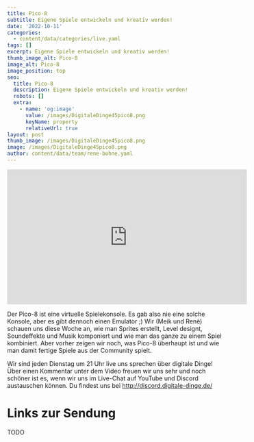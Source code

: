 ```yaml
---
title: Pico-8
subtitle: Eigene Spiele entwickeln und kreativ werden!
date: '2022-10-11'
categories:
  - content/data/categories/live.yaml
tags: []
excerpt: Eigene Spiele entwickeln und kreativ werden!
thumb_image_alt: Pico-8
image_alt: Pico-8
image_position: top
seo:
  title: Pico-8
  description: Eigene Spiele entwickeln und kreativ werden!
  robots: []
  extra:
    - name: 'og:image'
      value: /images/DigitaleDinge45pico8.png
      keyName: property
      relativeUrl: true
layout: post
thumb_image: /images/DigitaleDinge45pico8.png
image: /images/DigitaleDinge45pico8.png
author: content/data/team/rene-bohne.yaml
---
```

<iframe width="560" height="315"
src="https://www.youtube-nocookie.com/embed/vo31VgD0nSg?modestbranding=1"
frameborder="0" allow="accelerometer; autoplay; encrypted-media;
gyroscope; picture-in-picture" allowfullscreen>\\\</iframe>

Der Pico-8 ist eine virtuelle Spielekonsole. Es gab also nie eine solche Konsole, aber es gibt dennoch einen Emulator ;) Wir (Meik und René) schauen uns diese Woche an, wie man Sprites erstellt, Level designt, Soundeffekte und Musik komponiert und wie man das ganze zu einem Spiel kombiniert. Aber vorher zeigen wir noch, was Pico-8 überhaupt ist und wie man damit fertige Spiele aus der Community spielt.

Wir sind jeden Dienstag um 21 Uhr live uns sprechen über digitale Dinge! Über einen Kommentar unter dem Video freuen wir uns sehr und noch schöner ist es, wenn wir uns im Live-Chat auf YouTube und Discord austauschen können. Du findest uns bei http://discord.digitale-dinge.de/

# Links zur Sendung

TODO



